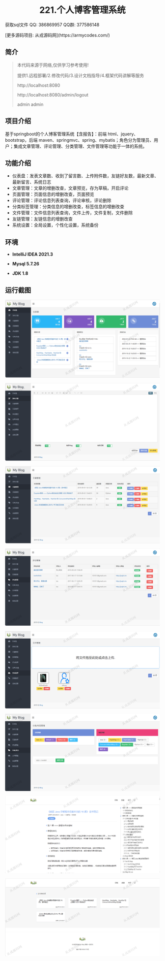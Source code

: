 <p><h1 align="center">221.个人博客管理系统</h1></p>

<p> 获取sql文件 QQ: 386869957 QQ群: 377586148 </p>
<p> [更多源码项目: 从戎源码网](https://armycodes.com/) </p>

## 简介

> 本代码来源于网络,仅供学习参考使用!
>
> 提供1.远程部署/2.修改代码/3.设计文档指导/4.框架代码讲解等服务
>
> http://localhost:8080
>
> http://localhost:8080/admin/logout
>
> admin admin
>

## 项目介绍
基于springboot的个人博客管理系统【含报告】：前端 html、jquery、bootstrap，后端 maven、springmvc、spring、mybatis；角色分为管理员、用户；集成文章管理、评论管理、分类管理、文件管理等功能于一体的系统。

## 功能介绍

- 仪表盘：发表文章数、收到了留言数、上传附件数，友链好友数，最新文章、最新留言、系统日志
- 文章管理：文章的增删改查，文章预览，存为草稿，开启评论
- 页面管理：页面信息的增删改查，页面预览
- 评论管理：评论信息列表查询，评论审核，评论删除
- 分类标签管理：分类信息的增删改查，标签信息的增删改查
- 文件管理：文件信息列表查询，文件上传，文件复制，文件删除
- 友链管理：友链信息的增删改查
- 系统设置：全局设置，个性化设置，系统备份

## 环境

- <b>IntelliJ IDEA 2021.3</b>

- <b>Mysql 5.7.26</b>

- <b>JDK 1.8</b>

## 运行截图

![](screenshot/1.png)

![](screenshot/2.png)

![](screenshot/3.png)

![](screenshot/4.png)

![](screenshot/5.png)

![](screenshot/6.png)

![](screenshot/7.png)

![](screenshot/8.png)